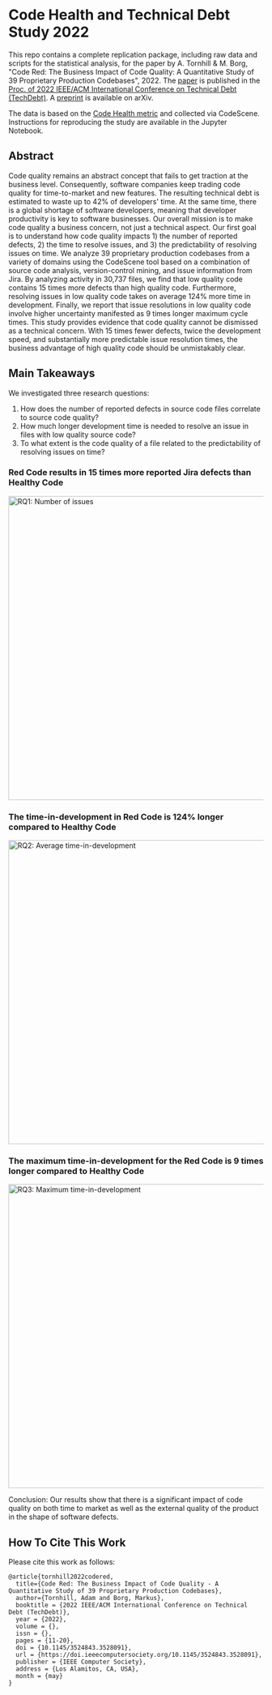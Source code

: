 # Code Health and Technical Debt Study 2022

This repo contains a complete replication package, including raw data and scripts for the statistical analysis, for the paper by A. Tornhill & M. Borg, "Code Red: The Business Impact of Code Quality: A Quantitative Study of 39 Proprietary Production Codebases", 2022. The [paper](https://www.computer.org/csdl/proceedings-article/techdebt/2022/930400a011/1EygGuOH3e8) is published in the [Proc. of 2022 IEEE/ACM International Conference on Technical Debt (TechDebt)](https://2022.techdebtconf.org/). A [preprint](https://arxiv.org/abs/2203.04374) is available on arXiv.

The data is based on the [Code Health metric](https://codescene.com/code-health/) and collected via CodeScene. Instructions for reproducing the study are available in the Jupyter Notebook.

## Abstract

Code quality remains an abstract concept that fails to get traction at the business level. Consequently, software companies keep trading code quality for time-to-market and new features. The resulting technical debt is estimated to waste up to 42% of developers' time. At the same time, there is a global shortage of software developers, meaning that developer productivity is key to software businesses. Our overall mission is to make code quality a business concern, not just a technical aspect. Our first goal is to understand how code quality impacts 1) the number of reported defects, 2) the time to resolve issues, and 3) the predictability of resolving issues on time. We analyze 39 proprietary production codebases from a variety of domains using the CodeScene tool based on a combination of source code analysis, version-control mining, and issue information from Jira. By analyzing activity in 30,737 files, we find that low quality code contains 15 times more defects than high quality code. Furthermore, resolving issues in low quality code takes on average 124% more time in development. Finally, we report that issue resolutions in low quality code involve higher uncertainty manifested as 9 times longer maximum cycle times. This study provides evidence that code quality cannot be dismissed as a technical concern. With 15 times fewer defects, twice the development speed, and substantially more predictable issue resolution times, the business advantage of high quality code should be unmistakably clear. 

## Main Takeaways

We investigated three research questions:
1. How does the number of reported defects in source code files correlate to source code quality?
1. How much longer development time is needed to resolve an issue in files with low quality source code?
1. To what extent is the code quality of a file related to the predictability of resolving issues on time?

### Red Code results in 15 times more reported Jira defects than Healthy Code

<img src="https://github.com/mrksbrg/code-health-study-tech-debt-2022/blob/master/figures/code_health_number_of_issues.png" alt="RQ1: Number of issues" width="600"/>

### The time-in-development in Red Code is 124% longer compared to Healthy Code

<img src="https://github.com/mrksbrg/code-health-study-tech-debt-2022/blob/master/figures/mean_for_time_in_development.png" alt="RQ2: Average time-in-development" width="600"/>

### The maximum time-in-development for the Red Code is 9 times longer compared to Healthy Code

<img src="https://github.com/mrksbrg/code-health-study-tech-debt-2022/blob/master/figures/max_time_in_development.png" alt="RQ3: Maximum time-in-development" width="600"/>

Conclusion: Our results show that there is a significant impact of code quality on both time to market as well as the external quality of the product in the shape of software defects.

## How To Cite This Work
Please cite this work as follows:

```
@article{tornhill2022codered,
  title={Code Red: The Business Impact of Code Quality - A Quantitative Study of 39 Proprietary Production Codebases},
  author={Tornhill, Adam and Borg, Markus},
  booktitle = {2022 IEEE/ACM International Conference on Technical Debt (TechDebt)},
  year = {2022},
  volume = {},
  issn = {},
  pages = {11-20},
  doi = {10.1145/3524843.3528091},
  url = {https://doi.ieeecomputersociety.org/10.1145/3524843.3528091},
  publisher = {IEEE Computer Society},
  address = {Los Alamitos, CA, USA},
  month = {may}
}
```